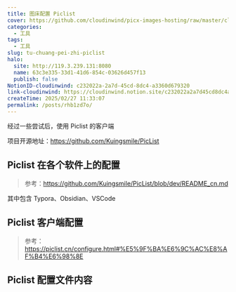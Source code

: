 ```yaml
---
title: 图床配置 Piclist
cover: https://github.com/cloudinwind/picx-images-hosting/raw/master/cloudinwindblog/image.7axaxux33r.webp
categories:
  - 工具
tags:
  - 工具
slug: tu-chuang-pei-zhi-piclist
halo:
  site: http://119.3.239.131:8080
  name: 63c3e335-33d1-41d6-854c-03626d457f13
  publish: false
NotionID-cloudinwind: c232022a-2a7d-45cd-8dc4-a3360d679320
link-cloudinwind: https://cloudinwind.notion.site/c232022a2a7d45cd8dc4a3360d679320
createTime: 2025/02/27 11:33:07
permalink: /posts/rhb1zd7o/
---
```


经过一些尝试后，使用 Piclist 的客户端

项目开源地址：https://github.com/Kuingsmile/PicList

## Piclist 在各个软件上的配置

> 参考：https://github.com/Kuingsmile/PicList/blob/dev/README_cn.md

其中包含 Typora、Obsidian、VSCode

## Piclist 客户端配置

> 参考：https://piclist.cn/configure.html#%E5%9F%BA%E6%9C%AC%E8%AF%B4%E6%98%8E


## Piclist 配置文件内容